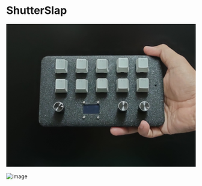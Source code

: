 # ShutterSlap

![image](https://github.com/fyrus7/ShutterSlap/blob/main/image/SS1.jpg)

![image](https://github.com/fyrus7/ShutterSlap/blob/main/image/SS2.jpg)
